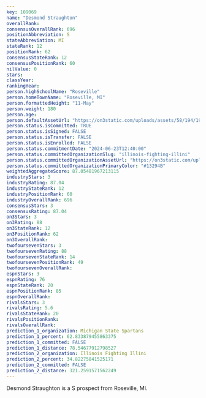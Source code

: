 ```yaml
---
key: 109069
name: "Desmond Straughton"
overallRank: 
consensusOverallRank: 696
positionAbbreviation: S
stateAbbreviation: MI
stateRank: 12
positionRank: 62
consensusStateRank: 12
consensusPositionRank: 60
nilValue: 0
stars: 
classYear: 
rankingYear: 
person.highSchoolName: "Roseville"
person.homeTownName: "Roseville, MI"
person.formattedHeight: "11-May"
person.weight: 180
person.age: 
person.defaultAssetUrl: "https://on3static.com/uploads/assets/58/194/194058.png"
person.status.isCommitted: TRUE
person.status.isSigned: FALSE
person.status.isTransfer: FALSE
person.status.isEnrolled: FALSE
person.status.commitmentDate: "2024-06-23T12:40:00"
person.status.committedOrganizationSlug: "illinois-fighting-illini"
person.status.committedOrganizationAssetUrl: "https://on3static.com/uploads/assets/821/149/149821.svg"
person.status.committedOrganizationPrimaryColor: "#13294B"
weightedAggregateScore: 87.05481967213115
industryStars: 3
industryRating: 87.04
industryStateRank: 12
industryPositionRank: 60
industryOverallRank: 696
consensusStars: 3
consensusRating: 87.04
on3Stars: 3
on3Rating: 88
on3StateRank: 12
on3PositionRank: 62
on3OverallRank: 
twofoursevenStars: 3
twofoursevenRating: 88
twofoursevenStateRank: 14
twofoursevenPositionRank: 49
twofoursevenOverallRank: 
espnStars: 3
espnRating: 76
espnStateRank: 20
espnPositionRank: 85
espnOverallRank: 
rivalsStars: 3
rivalsRating: 5.6
rivalsStateRank: 20
rivalsPositionRank: 
rivalsOverallRank: 
prediction_1_organization: Michigan State Spartans
prediction_1_percent: 62.833879455863375
prediction_1_committed: FALSE
prediction_1_distance: 78.54677912798527
prediction_2_organization: Illinois Fighting Illini
prediction_2_percent: 34.82275841525171
prediction_2_committed: FALSE
prediction_2_distance: 321.2591571562249
---
```

Desmond Straughton is a S prospect from Roseville, MI.